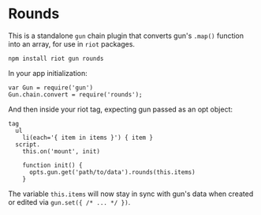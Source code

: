 # Rounds

This is a standalone `gun` chain plugin that converts gun's `.map()` function into an array, for use in `riot` packages.

```
npm install riot gun rounds
```

In your app initialization:

```
var Gun = require('gun')
Gun.chain.convert = require('rounds');
```

And then inside your riot tag, expecting gun passed as an opt object:

```
tag
  ul
    li(each='{ item in items }') { item }
  script.
    this.on('mount', init)

    function init() {
      opts.gun.get('path/to/data').rounds(this.items)
    }
```

The variable `this.items` will now stay in sync with gun's data when created or edited via `gun.set({ /* ... */ })`.